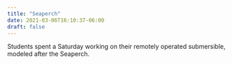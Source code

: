 ```yaml
---
title: "Seaperch"
date: 2021-03-06T16:10:37-06:00
draft: false
---
```


Students spent a Saturday working on their remotely operated submersible, modeled after the Seaperch.



